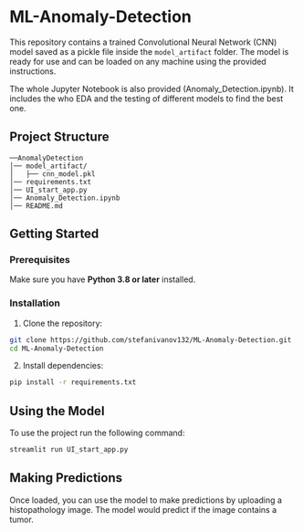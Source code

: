 # ML-Anomaly-Detection

This repository contains a trained Convolutional Neural Network (CNN) model saved as a pickle file inside the `model_artifact` folder. The model is ready for use and can be loaded on any machine using the provided instructions.

The whole Jupyter Notebook is also provided (Anomaly_Detection.ipynb). It includes the who EDA and the testing of different models to find the best one.

## Project Structure
```
──AnomalyDetection
│── model_artifact/
│   ├── cnn_model.pkl
│── requirements.txt
│── UI_start_app.py
│── Anomaly_Detection.ipynb
│── README.md
```

## Getting Started

### Prerequisites
Make sure you have **Python 3.8 or later** installed.

### Installation
1. Clone the repository:
```bash
git clone https://github.com/stefanivanov132/ML-Anomaly-Detection.git
cd ML-Anomaly-Detection
```

2. Install dependencies:
```bash
pip install -r requirements.txt
```

## Using the Model
To use the project run the following command:
```bash
streamlit run UI_start_app.py
```

## Making Predictions
Once loaded, you can use the model to make predictions by uploading a histopathology image.
The model would predict if the image contains a tumor.


